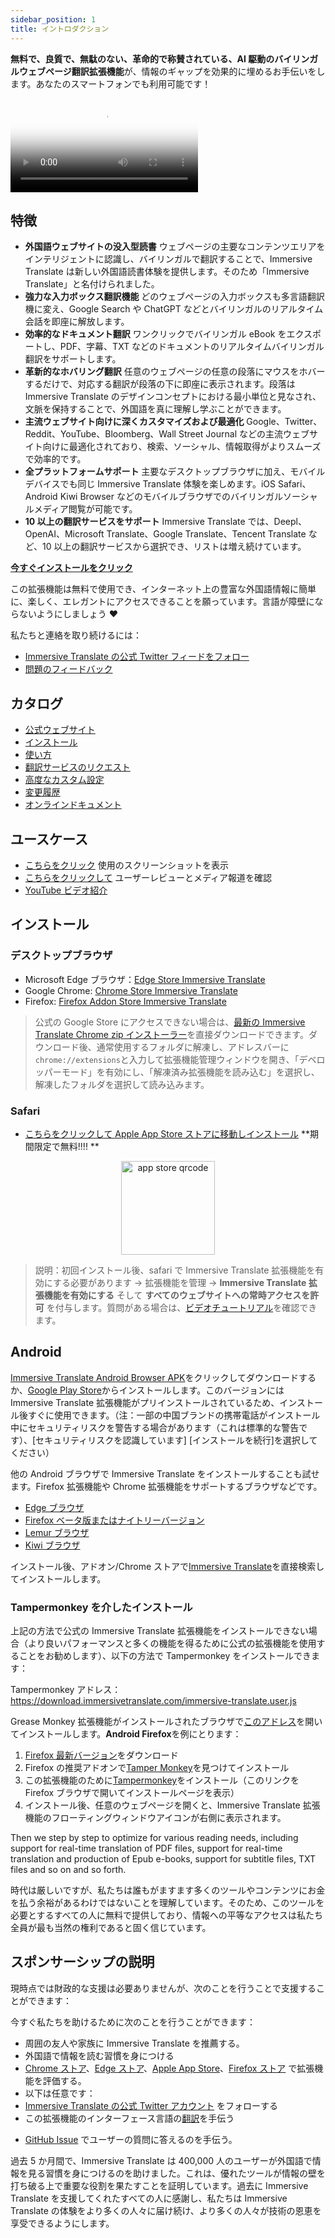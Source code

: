 ```yaml
---
sidebar_position: 1
title: イントロダクション
---
```


**無料で、良質で、無駄のない、革命的で称賛されている、AI 駆動のバイリンガルウェブページ翻訳拡張機能**が、情報のギャップを効果的に埋めるお手伝いをします。あなたのスマートフォンでも利用可能です！

<video
  controls
  poster="https://immersivetranslate.com/assets/price/video-poster-en.png"
  src="https://s.immersivetranslate.com/assets/uploads/en-kefVSe.mp4"
/>

## 特徴

- **外国語ウェブサイトの没入型読書** ウェブページの主要なコンテンツエリアをインテリジェントに認識し、バイリンガルで翻訳することで、Immersive Translate は新しい外国語読書体験を提供します。そのため「Immersive Translate」と名付けられました。
- **強力な入力ボックス翻訳機能** どのウェブページの入力ボックスも多言語翻訳機に変え、Google Search や ChatGPT などとバイリンガルのリアルタイム会話を即座に解放します。
- **効率的なドキュメント翻訳** ワンクリックでバイリンガル eBook をエクスポートし、PDF、字幕、TXT などのドキュメントのリアルタイムバイリンガル翻訳をサポートします。
- **革新的なホバリング翻訳** 任意のウェブページの任意の段落にマウスをホバーするだけで、対応する翻訳が段落の下に即座に表示されます。段落は Immersive Translate のデザインコンセプトにおける最小単位と見なされ、文脈を保持することで、外国語を真に理解し学ぶことができます。
- **主流ウェブサイト向けに深くカスタマイズおよび最適化** Google、Twitter、Reddit、YouTube、Bloomberg、Wall Street Journal などの主流ウェブサイト向けに最適化されており、検索、ソーシャル、情報取得がよりスムーズで効率的です。
- **全プラットフォームサポート** 主要なデスクトップブラウザに加え、モバイルデバイスでも同じ Immersive Translate 体験を楽しめます。iOS Safari、Android Kiwi Browser などのモバイルブラウザでのバイリンガルソーシャルメディア閲覧が可能です。
- **10 以上の翻訳サービスをサポート** Immersive Translate では、Deepl、OpenAI、Microsoft Translate、Google Translate、Tencent Translate など、10 以上の翻訳サービスから選択でき、リストは増え続けています。

[**今すぐインストールをクリック**](/docs/installation/)

この拡張機能は無料で使用でき、インターネット上の豊富な外国語情報に簡単に、楽しく、エレガントにアクセスできることを願っています。言語が障壁にならないようにしましょう ❤️

私たちと連絡を取り続けるには：

<!-- - [Subscribe to Immersive Translate by Email](https://immersivetranslate.substack.com/) Get the latest updates and (benefits) in a timely manner. -->

- [Immersive Translate の公式 Twitter フィードをフォロー](https://twitter.com/immersivetrans)
  <!-- - [Follow the Telegram channel](https://t.me/immersivetranslate) Receive the latest news! -->
  <!-- - [Join the Telegram group](https://t.me/+rq848Z09nehlOTgx) to participate in discussions about features. -->
- [問題のフィードバック](https://github.com/immersive-translate/immersive-translate/issues/)

## カタログ

- [公式ウェブサイト](https://immersivetranslate.com/en/?force=1)
- [インストール](/docs/installation/)
- [使い方](/docs/usage/)
- [翻訳サービスのリクエスト](/docs/services/)
- [高度なカスタム設定](/docs/advanced/)
- [変更履歴](/docs/CHANGELOG/)
- [オンラインドキュメント](/docs/)

## ユースケース

<!-- - [Learn about the changes that happened to user Xiao Zhang after a month of using Immersive Translate](#user-xiao-zhangs-story) -->

- [こちらをクリック](/docs/usecase/) 使用のスクリーンショットを表示
- [こちらをクリックして](/docs/review/) ユーザーレビューとメディア報道を確認
- [YouTube ビデオ紹介](https://www.youtube.com/watch?v=SHznc5kQCM4&ab_channel=ImmersiveTranslate)

## インストール

### デスクトップブラウザ

- Microsoft Edge ブラウザ：[Edge Store Immersive Translate](https://microsoftedge.microsoft.com/addons/detail/amkbmndfnliijdhojkpoglbnaaahippg)
- Google Chrome: [Chrome Store Immersive Translate](https://chrome.google.com/webstore/detail/immersive-translate/bpoadfkcbjbfhfodiogcnhhhpibjhbnh)
- Firefox: [Firefox Addon Store Immersive Translate](https://addons.mozilla.org/firefox/addon/immersive-translate/)

> 公式の Google Store にアクセスできない場合は、[最新の Immersive Translate Chrome zip インストーラー](https://download.immersivetranslate.com/latest/chrome-immersive-translate.zip)を直接ダウンロードできます。ダウンロード後、通常使用するフォルダに解凍し、アドレスバーに`chrome://extensions`と入力して拡張機能管理ウィンドウを開き、「デベロッパーモード」を有効にし、「解凍済み拡張機能を読み込む」を選択し、解凍したフォルダを選択して読み込みます。

### Safari

- [こちらをクリックして Apple App Store ストアに移動しインストール](https://apps.apple.com/app/immersive-translate/id6447957425) \*\*期間限定で無料!!!! \*\*

<div align="center">
<img src="https://s.immersivetranslate.com/static/official-static/assets/immersive-app-store.png" width="150" alt="app store qrcode" />
</div>

> 説明：初回インストール後、safari で Immersive Translate 拡張機能を有効にする必要があります -> 拡張機能を管理 -> **Immersive Translate 拡張機能を有効にする** そして **すべてのウェブサイトへの常時アクセスを許可** を付与します。質問がある場合は、[ビデオチュートリアル](https://s.immersivetranslate.com/videos/ios_safari_turorial_en.mp4)を確認できます。

## Android

[Immersive Translate Android Browser APK](https://immersivetranslate.com/android/)をクリックしてダウンロードするか、[Google Play Store](https://play.google.com/store/apps/details?id=com.immersivetranslate.browser&utm_campaign=official)からインストールします。このバージョンには Immersive Translate 拡張機能がプリインストールされているため、インストール後すぐに使用できます。（注：一部の中国ブランドの携帯電話がインストール中にセキュリティリスクを警告する場合があります（これは標準的な警告です）、[セキュリティリスクを認識しています] [インストールを続行]を選択してください）

他の Android ブラウザで Immersive Translate をインストールすることも試せます。Firefox 拡張機能や Chrome 拡張機能をサポートするブラウザなどです。

- [Edge ブラウザ](https://www.microsoft.com/edge/emmx/immersivetranslatecollaboration)
- [Firefox ベータ版またはナイトリーバージョン](https://www.mozilla.org/firefox/channel/android/)
- [Lemur ブラウザ](https://lemurbrowser.com/)
- [Kiwi ブラウザ](https://kiwibrowser.com/)

インストール後、アドオン/Chrome ストアで[Immersive Translate](https://chrome.google.com/webstore/detail/immersive-translate/bpoadfkcbjbfhfodiogcnhhhpibjhbnh)を直接検索してインストールします。

### Tampermonkey を介したインストール

上記の方法で公式の Immersive Translate 拡張機能をインストールできない場合（より良いパフォーマンスと多くの機能を得るために公式の拡張機能を使用することをお勧めします）、以下の方法で Tampermonkey をインストールできます：

Tampermonkey アドレス：https://download.immersivetranslate.com/immersive-translate.user.js

Grease Monkey 拡張機能がインストールされたブラウザで[このアドレス](https://download.immersivetranslate.com/immersive-translate.user.js)を開いてインストールします。**Android Firefox**を例にとります：

1. [Firefox 最新バージョン](https://www.mozilla.org/firefox/browsers/mobile/android/)をダウンロード
2. Firefox の推奨アドオンで[Tamper Monkey](https://www.tampermonkey.net/)を見つけてインストール
3. この拡張機能のために[Tampermonkey](https://download.immersivetranslate.com/immersive-translate.user.js)をインストール（このリンクを Firefox ブラウザで開いてインストールページを表示）
4. インストール後、任意のウェブページを開くと、Immersive Translate 拡張機能のフローティングウィンドウアイコンが右側に表示されます。

Then we step by step to optimize for various reading needs, including support for real-time translation of PDF files, support for real-time translation and production of Epub e-books, support for subtitle files, TXT files and so on and so forth.

時代は厳しいですが、私たちは誰もがますます多くのツールやコンテンツにお金を払う余裕があるわけではないことを理解しています。そのため、このツールを必要とするすべての人に無料で提供しており、情報への平等なアクセスは私たち全員が最も当然の権利であると固く信じています。

## スポンサーシップの説明

現時点では財政的な支援は必要ありませんが、次のことを行うことで支援することができます：

今すぐ私たちを助けるために次のことを行うことができます：

- 周囲の友人や家族に Immersive Translate を推薦する。
- 外国語で情報を読む習慣を身につける
- [Chrome ストア](https://chrome.google.com/webstore/detail/immersive-translate/bpoadfkcbjbfhfodiogcnhhhpibjhbnh)、[Edge ストア](https://microsoftedge.microsoft.com/addons/detail/immersive-translate-web-/amkbmndfnliijdhojkpoglbnaaahippg)、[Apple App Store](https://apps.apple.com/app/id6447957425)、[Firefox ストア](https://addons.mozilla.org/firefox/addon/immersive-translate/) で拡張機能を評価する。
- 以下は任意です：
  <!-- - [公式 Immersive Translate メール](https://immersivetranslate.substack.com/) を購読する -->
  <!-- - [Telegram チャンネルに参加する](https://t.me/immersivetranslate) -->
- [Immersive Translate の公式 Twitter アカウント](https://twitter.com/immersivetrans) をフォローする
- この拡張機能のインターフェース言語の[翻訳](https://crowdin.com/project/immersive-translate)を手伝う
<!-- - [Telegram グループ](https://t.me/+rq848Z09nehlOTgx) でユーザーの質問に答えるのを手伝う。 -->
- [GitHub Issue](https://github.com/immersive-translate/immersive-translate/issues) でユーザーの質問に答えるのを手伝う。

過去 5 か月間で、Immersive Translate は 400,000 人のユーザーが外国語で情報を見る習慣を身につけるのを助けました。これは、優れたツールが情報の壁を打ち破る上で重要な役割を果たすことを証明しています。過去に Immersive Translate を支援してくれたすべての人に感謝し、私たちは Immersive Translate の体験をより多くの人々に届け続け、より多くの人々が技術の恩恵を享受できるようにします。

